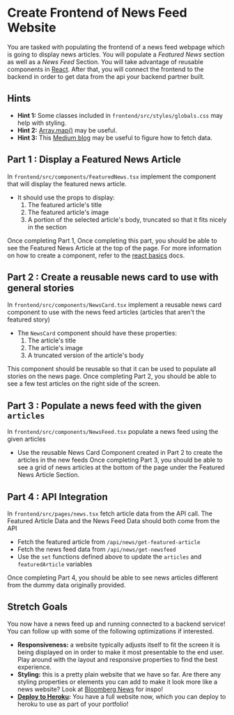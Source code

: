 # Create Frontend of News Feed Website

You are tasked with populating the frontend of a news feed webpage which is going to display news articles. You will populate a _Featured News_ section as well as a _News Feed_ Section. You will take advantage of reusable components in [React](https://react.dev/learn). After that, you will connect the frontend to the backend in order to get data from the api your backend partner built.

## Hints

- **Hint 1:** Some classes included in `frontend/src/styles/globals.css` may help with styling.
- **Hint 2:** [Array.map()]((https://www.geeksforgeeks.org/typescript-array-map-method/)) may be useful.
- **Hint 3:** This [Medium blog](https://medium.com/@bhanu.mt.1501/api-calls-in-react-js-342a09d5315f) may be useful to figure how to fetch data.

## Part 1 : Display a Featured News Article
In `frontend/src/components/FeaturedNews.tsx` implement the component that will display the featured news article.

* It should use the props to display:
    1. The featured article's title
    1. The featured article's image
    1. A portion of the selected article's body, truncated so that it fits nicely in the section

Once completing Part 1, Once completing this part, you should be able to see the Featured News Article at the top of the page.
For more information on how to create a component, refer to the [react basics](./resources/react-basics.md) docs.

## Part 2 : Create a reusable news card to use with general stories
In `frontend/src/components/NewsCard.tsx` implement a reusable news card component to use with the news feed articles (articles that aren't the featured story)

* The `NewsCard` component should have these properties:
    1. The article's title
    1. The article's image
    1. A truncated version of the article's body

This component should be reusable so that it can be used to populate all stories on the news page.
Once completing Part 2, you should be able to see a few test articles on the right side of the screen.

## Part 3 : Populate a news feed with the given `articles`

In `frontend/src/components/NewsFeed.tsx` populate a news feed using the given articles

* Use the reusable News Card Component created in Part 2 to create the articles in the new feeds
Once completing Part 3, you should be able to see a grid of news articles at the bottom of the page under the Featured News Article Section.

## Part 4 : API Integration
In `frontend/src/pages/news.tsx` fetch article data from the API call. The Featured Article Data and the News Feed Data should both come from the API

* Fetch the featured article from `/api/news/get-featured-article`
* Fetch the news feed data from `/api/news/get-newsfeed`
* Use the `set` functions defined above to update the `articles` and `featuredArticle` variables

Once completing Part 4, you should be able to see news articles different from the dummy data originally provided.

## Stretch Goals
You now have a news feed up and running connected to a backend service! You can follow up with some of the following optimizations if interested.

- **Responsiveness:** a website typically adjusts itself to fit the screen it is being displayed on in order to make it most presentable to the end user. Play around with the layout and responsive properties to find the best experience.
- **Styling:** this is a pretty plain website that we have so far. Are there any styling properties or elements you can add to make it look more like a news website? Look at [Bloomberg News](https://www.bloomberg.com) for inspo!
- **[Deploy to Heroku](https://github.com/marketplace/actions/deploy-to-heroku):** You have a full website now, which you can deploy to heroku to use as part of your portfolio!
